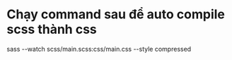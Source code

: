 # Chạy command sau để auto compile scss thành css
sass --watch scss/main.scss:css/main.css --style compressed

